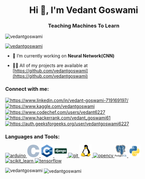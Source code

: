 <h1 align="center">Hi 👋, I'm Vedant Goswami</h1>
<h3 align="center">Teaching Machines To Learn</h3>

<p align="left"> <img src="https://komarev.com/ghpvc/?username=vedantgoswami&label=Profile%20views&color=0e75b6&style=flat" alt="vedantgoswami" /> </p>

<p align="left"> <a href="https://github.com/ryo-ma/github-profile-trophy"><img src="https://github-profile-trophy.vercel.app/?username=vedantgoswami" alt="vedantgoswami" /></a> </p>

- 🔭 I’m currently working on **Neural Network(CNN)**

- 👨‍💻 All of my projects are available at [https://github.com/vedantgoswami](https://github.com/vedantgoswami)

<h3 align="left">Connect with me:</h3>
<p align="left">
<a href="https://linkedin.com/in/https://www.linkedin.com/in/vedant-goswami-719169197/" target="blank"><img align="center" src="https://cdn.jsdelivr.net/npm/simple-icons@3.0.1/icons/linkedin.svg" alt="https://www.linkedin.com/in/vedant-goswami-719169197/" height="30" width="40" /></a>
<a href="https://kaggle.com/https://www.kaggle.com/vedantgoswami" target="blank"><img align="center" src="https://cdn.jsdelivr.net/npm/simple-icons@3.0.1/icons/kaggle.svg" alt="https://www.kaggle.com/vedantgoswami" height="30" width="40" /></a>
<a href="https://www.codechef.com/users/https://www.codechef.com/users/vedant6227" target="blank"><img align="center" src="https://cdn.jsdelivr.net/npm/simple-icons@3.1.0/icons/codechef.svg" alt="https://www.codechef.com/users/vedant6227" height="30" width="40" /></a>
<a href="https://www.hackerrank.com/https://www.hackerrank.com/vedant_goswami61" target="blank"><img align="center" src="https://cdn.jsdelivr.net/npm/simple-icons@3.0.1/icons/hackerrank.svg" alt="https://www.hackerrank.com/vedant_goswami61" height="30" width="40" /></a>
<a href="https://auth.geeksforgeeks.org/user/https://auth.geeksforgeeks.org/user/vedantgoswami6227" target="blank"><img align="center" src="https://cdn.jsdelivr.net/npm/simple-icons@3.0.1/icons/geeksforgeeks.svg" alt="https://auth.geeksforgeeks.org/user/vedantgoswami6227" height="30" width="40" /></a>
</p>

<h3 align="left">Languages and Tools:</h3>
<p align="left"> <a href="https://www.arduino.cc/" target="_blank"> <img src="https://cdn.worldvectorlogo.com/logos/arduino-1.svg" alt="arduino" width="40" height="40"/> </a> <a href="https://www.cprogramming.com/" target="_blank"> <img src="https://raw.githubusercontent.com/devicons/devicon/master/icons/c/c-original.svg" alt="c" width="40" height="40"/> </a> <a href="https://www.w3schools.com/cpp/" target="_blank"> <img src="https://raw.githubusercontent.com/devicons/devicon/master/icons/cplusplus/cplusplus-original.svg" alt="cplusplus" width="40" height="40"/> </a> <a href="https://www.djangoproject.com/" target="_blank"> <img src="https://raw.githubusercontent.com/devicons/devicon/master/icons/django/django-original.svg" alt="django" width="40" height="40"/> </a> <a href="https://git-scm.com/" target="_blank"> <img src="https://www.vectorlogo.zone/logos/git-scm/git-scm-icon.svg" alt="git" width="40" height="40"/> </a> <a href="https://www.linux.org/" target="_blank"> <img src="https://raw.githubusercontent.com/devicons/devicon/master/icons/linux/linux-original.svg" alt="linux" width="40" height="40"/> </a> <a href="https://opencv.org/" target="_blank"> <img src="https://www.vectorlogo.zone/logos/opencv/opencv-icon.svg" alt="opencv" width="40" height="40"/> </a> <a href="https://www.postgresql.org" target="_blank"> <img src="https://raw.githubusercontent.com/devicons/devicon/master/icons/postgresql/postgresql-original-wordmark.svg" alt="postgresql" width="40" height="40"/> </a> <a href="https://www.python.org" target="_blank"> <img src="https://raw.githubusercontent.com/devicons/devicon/master/icons/python/python-original.svg" alt="python" width="40" height="40"/> </a> <a href="https://scikit-learn.org/" target="_blank"> <img src="https://upload.wikimedia.org/wikipedia/commons/0/05/Scikit_learn_logo_small.svg" alt="scikit_learn" width="40" height="40"/> </a> <a href="https://www.tensorflow.org" target="_blank"> <img src="https://www.vectorlogo.zone/logos/tensorflow/tensorflow-icon.svg" alt="tensorflow" width="40" height="40"/> </a> </p>

<p><img align="left" src="https://github-readme-stats.vercel.app/api/top-langs?username=vedantgoswami&show_icons=true&locale=en&layout=compact" alt="vedantgoswami" /></p>

<p>&nbsp;<img align="center" src="https://github-readme-stats.vercel.app/api?username=vedantgoswami&show_icons=true&locale=en" alt="vedantgoswami" /></p>
